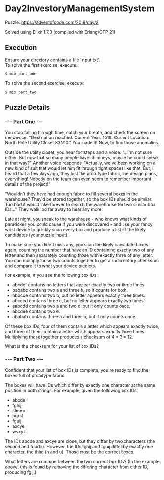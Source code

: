 # Day2InvestoryManagementSystem

Puzzle:
https://adventofcode.com/2018/day/2

Solved using Elixir 1.7.3 (compiled with Erlang/OTP 21)

## Execution

Ensure your directory contains a file 'input.txt'.  
To solve the first exercise, execute:

```
$ mix part_one
```

To solve the second exercise, execute:

```
$ mix part_two
```

## Puzzle Details

### --- Part One ---

You stop falling through time, catch your breath, and check the screen on the device. "Destination reached. Current Year: 1518. Current Location: North Pole Utility Closet 83N10." You made it! Now, to find those anomalies.

Outside the utility closet, you hear footsteps and a voice. "...I'm not sure either. But now that so many people have chimneys, maybe he could sneak in that way?" Another voice responds, "Actually, we've been working on a new kind of suit that would let him fit through tight spaces like that. But, I heard that a few days ago, they lost the prototype fabric, the design plans, everything! Nobody on the team can even seem to remember important details of the project!"

"Wouldn't they have had enough fabric to fill several boxes in the warehouse? They'd be stored together, so the box IDs should be similar. Too bad it would take forever to search the warehouse for two similar box IDs..." They walk too far away to hear any more.

Late at night, you sneak to the warehouse - who knows what kinds of paradoxes you could cause if you were discovered - and use your fancy wrist device to quickly scan every box and produce a list of the likely candidates (your puzzle input).

To make sure you didn't miss any, you scan the likely candidate boxes again, counting the number that have an ID containing exactly two of any letter and then separately counting those with exactly three of any letter. You can multiply those two counts together to get a rudimentary checksum and compare it to what your device predicts.

For example, if you see the following box IDs:

* abcdef contains no letters that appear exactly two or three times.
* bababc contains two a and three b, so it counts for both.
* abbcde contains two b, but no letter appears exactly three times.
* abcccd contains three c, but no letter appears exactly two times.
* aabcdd contains two a and two d, but it only counts once.
* abcdee contains two e.
* ababab contains three a and three b, but it only counts once.

Of these box IDs, four of them contain a letter which appears exactly twice, and three of them contain a letter which appears exactly three times. Multiplying these together produces a checksum of 4 * 3 = 12.

What is the checksum for your list of box IDs?

### --- Part Two ---

Confident that your list of box IDs is complete, you're ready to find the boxes full of prototype fabric.

The boxes will have IDs which differ by exactly one character at the same position in both strings. For example, given the following box IDs:

* abcde
* fghij
* klmno
* pqrst
* fguij
* axcye
* wvxyz

The IDs abcde and axcye are close, but they differ by two characters (the second and fourth). However, the IDs fghij and fguij differ by exactly one character, the third (h and u). Those must be the correct boxes.

What letters are common between the two correct box IDs? (In the example above, this is found by removing the differing character from either ID, producing fgij.)
